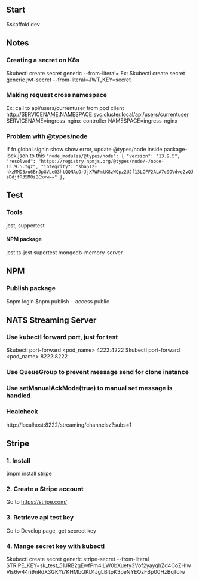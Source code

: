 ## Start
$skaffold dev

## Notes

### Creating a secret on K8s
$kubectl create secret generic <key> --from-literal=<value>
Ex: $kubectl create secret generic jwt-secret --from-literal=JWT_KEY=secret

### Making request cross namespace
Ex: call to api/users/currentuser from pod client
http://SERVICENAME.NAMESPACE.svc.cluster.local/api/users/currentuser
SERVICENAME=ingress-nginx-controller
NAMESPACE=ingress-nginx

### Problem with @types/node
If fn global.signin show show error, update @types/node inside package-lock.json to this
`
    "node_modules/@types/node": {
      "version": "13.9.5",
      "resolved": "https://registry.npmjs.org/@types/node/-/node-13.9.5.tgz",
      "integrity": "sha512-hkzMMD3xu6BrJpGVLeQ3htQQNAcOrJjX7WFmtK8zWQpz2UJf13LCFF2ALA7c9OVdvc2vQJeDdjfR35M0sBCxvw=="
    },
`

## Test

### Tools
jest, suppertest

#### NPM package
jest ts-jest supertest mongodb-memory-server


## NPM
### Publish package
$npm login
$npm publish --access public

## NATS Streaming Server
### Use kubectl forward port, just for test
$kubectl port-forward <pod_name> 4222:4222
$kubectl port-forward <pod_name> 8222:8222

### Use QueueGroup to prevent message send for clone instance
### Use setManualAckMode(true) to manual set message is handled

### Healcheck
http://localhost:8222/streaming/channelsz?subs=1


## Stripe

### 1. Install
$npm install stripe

### 2. Create a Stripe account
Go to https://stripe.com/

### 3. Retrieve api test key
Go to Develop page, get secrect key

### 4. Mange secret key with kubectl
$kubectl create secret generic stripe-secret --from-literal STRIPE_KEY=sk_test_51JRB2gEwfPm4lLW0bXuety3Vof2yayqhZd4CoZHIwVls6w44ri9nRdX3GKYi7KHMbQKD1JgLBltpK3peNYEQzFBp00HzBqTolw